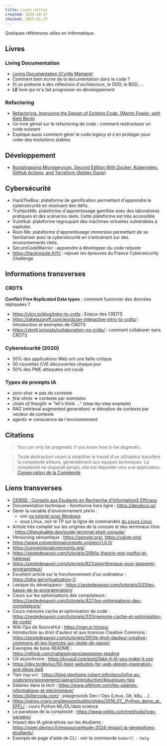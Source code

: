 ```yaml
---
title: Liens utiles
created: 2024-10-17
checked: 2025-01-27
---
```


Quelques références utiles en informatique.

## Livres

### Living Documentation

- [Living Documentation (Cyrille Martaire)](https://leanpub.com/livingdocumentation)
- Comment bien écrire de la documentation dans le code ?
- Et un prétexte à des réflexions d'architecture, le DDD, le BDD, …
- **LE** livre qui m'a fait progresser en développement

### Refactoring

- [Refactoring, Improving the Design of Existing Code. (Martin Fowler, with Kent Beck)](https://martinfowler.com/books/refactoring.html)
- Un livre génial sur le refactoring de code : comment restructurer un code existant
- Explique aussi comment gérer le code _legacy_ et s'en protéger pour créer des évolutions stables

## Développement

- [Bootstrapping Microservices, Second Edition With Docker, Kubernetes, GitHub Actions, and Terraform (Ashley Davis)](https://www.manning.com/books/bootstrapping-microservices-second-edition)

## Cybersécurité

- HackTheBox: plateforme de gamification permettant d'apprendre la cybersécurité en résolvant des défis.
- TryHackMe: plateforme d'apprentissage gamifiée avec des laboratoires pratiques et des scénarios réels. Cette plateforme est très accessible
- VulnHub: plateforme regroupant des machines virtuelles vulnérables à exploiter.
- Root-Me: plateforme d'apprentissage immersive permettant de se familiariser avec la cybersécurité en s'entraînant sur des environnements réels.
- SecureCodeWarrior : apprendre à développer du code robuste
- <https://hackropole.fr/fr/> : rejouer les épreuves du France Cybersecurity Challenge

## Informations transverses

### CRDTS

**Conflict Free Replicated Data types** : comment fusionner des données répliquées ?

- <https://vlcn.io/blog/intro-to-crdts> : Enjeux des CRDTS
- <https://jakelazaroff.com/words/an-interactive-intro-to-crdts/> : Introduction et exemples de CRDTS
- <https://zknill.io/posts/collaboration-no-crdts/> : comment collaborer sans CRDTS

### Cybersécurité (2020)

- 50% des applications Web ont une faille critique
- 50 nouvelles CVE découvertes chaque jour
- 50% des PME attaquées ont coulé

### Types de prompts IA

- _zero-shot_ => pas de contexte
- _few shots_ => contexte par exemples
- _chain of thought_ => "let's think …" (step-by-step example)
- _RAG_ (retrieval augmented generation) => élévation de contexte par vecteur de contexte
- _agents_ => conscience de l'environnement

## Citations

> You can only be _pragmatic_ if you know how to be _dogmatic_.

> Toute abstraction visant à simplifier le travail d'un utilisateur transfère la complexité ailleurs, généralement aux équipes techniques. La complexité ne disparaît jamais, elle est déportée vers une application. [Conservation de la Complexité](https://en.wikipedia.org/wiki/Law_of_conservation_of_complexity)

## Liens transverses

- [CERISE : Conseils aux Etudiants en Recherche d'InformationS Efficace](https://callisto-formation.fr/course/view.php?id=263)
- Documentation technique - fonctionne hors ligne : <https://devdocs.io/>
- Gérer la variable d'environnement `$PATH` :
  - voir [ce tutoriel sous Windows](https://www.malekal.com/comment-modifier-la-variable-path-sous-windows-10-11/)
  - sous Linux, voir le TP sur la ligne de commandes [du cours Linux](/cours/linux/index.html)
- Article très complet sur les origines de la console et des terminaux Unix : <https://thevaluable.dev/guide-terminal-shell-console/>
- Versioning sémantique : <https://semver.org/>, <https://calver.org/>
- <https://www.conventionalcommits.org/en/v1.0.0/>
- <https://conventionalcomments.org/>
- <https://zestedesavoir.com/tutoriels/299/la-theorie-rest-restful-et-hateoas/>
- <https://zestedesavoir.com/tutoriels/621/algorithmique-pour-lapprenti-programmeur/>
- Excellent article sur le fonctionnement d'un ordinateur : <https://lafor.ge/virtualization-1/>
- Lexique du développeur : <https://zestedesavoir.com/tutoriels/531/les-bases-de-la-programmation/>
- Cours sur les optimisations des compilateurs : <https://zestedesavoir.com/tutoriels/427/les-optimisations-des-compilateurs/>
- Cours mémoire cache et optimisation de code : <https://zestedesavoir.com/tutoriels/331/memoire-cache-et-optimisation-de-code/>
- Wiki Ops de SourceHut : <https://man.sr.ht/ops/>
- Introduction au droit d'auteur et aux licences Creative Commons : <https://zestedesavoir.com/tutoriels/261/le-droit-dauteur-creative-commons-et-les-licences-sur-zeste-de-savoir/>
- Exemples de bons README : <https://github.com/matiassingers/awesome-readme>
- UX asynchrone : <https://kyusuf.com/post/fake-it-til-you-make-it-css>
- <https://dev.to/devluc/50-best-websites-for-web-design-inspiration-and-ideas-be6>
- Tips `Vagrant` : <https://blog.stephane-robert.info/docs/infra-as-code/provisionnement/vagrant/introduction/#quelques-tips>
- Salaires dans la tech : <https://www.silkhom.com/les-salaires-informatique-et-electronique/>
- <https://killercoda.com/> : playgrounds Dev / Ops (Linux, Git, k8s, …)
- <https://perso.crans.org/besson/publis/slides/2016_07__Python_demo_at_EPFL/> : cours Python ML/DL/data science
- Le paradoxe de la complexité : <https://www.votito.com/methods/togs-paradox/>
- Impact des IA génératives sur les étudiants : <https://open.devinci.fr/ressource/etude-2024-impact-ia-generatives-etudiants/>
- Exemple de page d'aide de CLI : voir la commande `kubectl --help`
 
